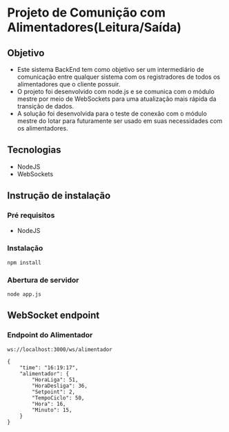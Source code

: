 # Projeto de Comunição com Alimentadores(Leitura/Saída)

## Objetivo
- Este sistema BackEnd tem como objetivo ser um intermediário de comunicação entre qualquer sistema com os registradores de todos os alimentadores que o cliente possuir.
- O projeto foi desenvolvido com node.js e se comunica com o módulo mestre por meio de WebSockets para uma atualização mais rápida da transição de dados.
- A solução foi desenvolvida para o teste de conexão com o módulo mestre do Iotar para futuramente ser usado em suas necessidades com os alimentadores.

## Tecnologias
- NodeJS
- WebSockets

## Instrução de instalação

### Pré requisitos
- NodeJS

### Instalação
``` 
npm install
```

### Abertura de servidor
``` 
node app.js
```

## WebSocket endpoint

### Endpoint do Alimentador
```
ws://localhost:3000/ws/alimentador
```
```
{
    "time": "16:19:17",
    "alimentador": {
        "HoraLiga": 51,
        "HoraDesliga": 36,
        "Setpoint": 2,
        "TempoCiclo": 50,
        "Hora": 16,
        "Minuto": 15,
    }
}
```



